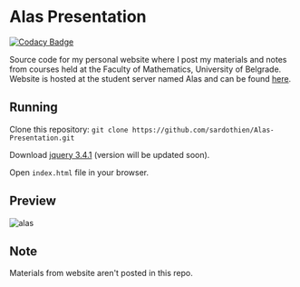 # Alas Presentation
[![Codacy Badge](https://app.codacy.com/project/badge/Grade/00d7403cc8c545c8a1e5678d60fc63a9)](https://app.codacy.com/gh/sardothien/Alas-Presentation/dashboard)

Source code for my personal website where I post my materials and notes from courses held at the Faculty of Mathematics, University of Belgrade.
Website is hosted at the student server named Alas and can be found [here](http://alas.matf.bg.ac.rs/~mi17081/).

## Running
Clone this repository:
`git clone https://github.com/sardothien/Alas-Presentation.git`

Download [jquery 3.4.1](https://jquery.com/download/) (version will be updated soon).

Open `index.html` file in your browser.

## Preview
![alas](https://user-images.githubusercontent.com/48223190/115896988-46667b80-a45c-11eb-872d-3db1db766b85.jpg)

## Note
Materials from website aren't posted in this repo.
